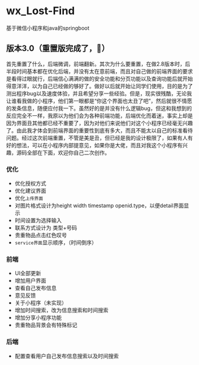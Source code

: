 # wx_Lost-Find
基于微信小程序和java的springboot

## 版本3.0（重置版完成了，👏）
首先重置了什么，后端微调，前端翻新。其次为什么要重置，在做2.8版本时，后半段时间基本都在优化后端，并没有太在意前端，而且对自己做的前端界面的要求是看得过眼就行，后端信心满满的做的安全功能和分页功能以及查询功能后就开始得意洋洋，以为自己已经做的够好了。做好以后就开始让同学们使用，目的是为了测出程序bug以及速度体验，并且希望分享一些经验。但是，现实很残酷，无论我让谁看我做的小程序，他们第一眼都是“你这个界面也太丑了吧”，然后就很不情愿的发条信息，随便应付我一下。虽然好的是并没有什么逻辑bug，但这和我想到的反应完全不一样，我原以为他们会为各种前端功能，后端优化而着迷，事实上却是因为界面丑其他都已经不重要了，因为对他们来说他们对这个小程序已经毫无兴趣了。由此我才体会到前端界面的重要性到底有多大，而且不能太以自己的标准看待问题。经过这次前端重置，不管是美是丑，但已经是我的设计极限了，如果有人有好的想法，可以在小程序内部提意见，如果你是大佬，而且对我这个小程序有兴趣，源码全部在下面，欢迎你自己二次创作。

### 优化
* 优化授权方式
* 优化建议界面
* 优化`上传界面`
 * 对图片格式设计为height width timestamp openid.type，以便detail界面显示
 * 时间设置为选择输入
 * 联系方式设计为 类型+号码
 * 贵重物品点击红色叹号
* `service界面`显示顺序，（时间倒序）
### 前端
* UI全部更新
* 增加用户界面
 * 查看自己发布信息
 * 意见反馈
 * 关于小程序（未实现）
* 增加时间搜索，改为信息搜索和时间搜索
* 增加分享小程序功能
* 贵重物品背景会有特殊标记
### 后端
* 配置查看用户自己发布信息搜索以及时间搜索


